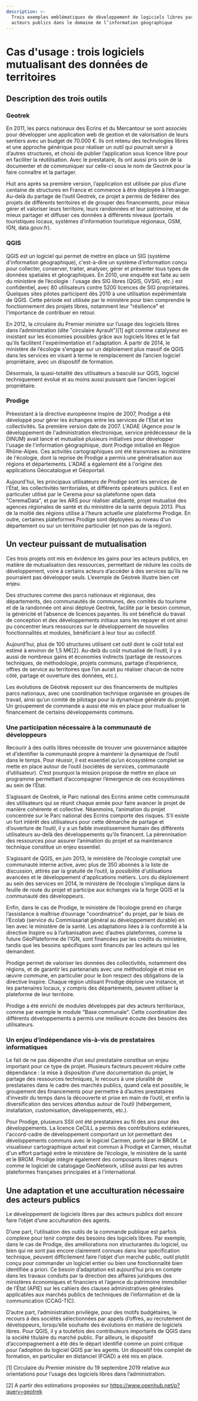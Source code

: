 ```yaml
---
description: >-
  Trois exemples emblématiques de développement de logiciels libres par des
  acteurs publics dans le domaine de l’information géographique
---
```


# Cas d'usage : trois logiciels mutualisant des données de territoires

## **Description des trois outils**

### **Geotrek**

En 2011, les parcs nationaux des Ecrins et du Mercantour se sont associés pour développer une application web de gestion et de valorisation de leurs sentiers avec un budget de 70.000 €. Ils ont retenu des technologies libres et une approche générique pour réaliser un outil qui pourrait servir à d’autres structures, et choisi de publier l’application sous licence libre pour en faciliter la réutilisation. Avec le prestataire, ils ont aussi pris soin de la documenter et de communiquer sur celle-ci sous le nom de Geotrek pour la faire connaître et la partager.

Huit ans après sa première version, l’application est utilisée par plus d’une centaine de structures en France et commence à être déployée à l’étranger. Au-delà du partage de l’outil Geotrek, ce projet a permis de fédérer des projets de différents territoires et de grouper des financements, pour mieux gérer et valoriser leurs territoire, leurs randonnées et leur patrimoine, et de mieux partager et diffuser ces données à différents niveaux \(portails touristiques locaux, systèmes d’information touristique régionaux, OSM, IGN, data.gouv.fr\).

### **QGIS**

QGIS est un logiciel qui permet de mettre en place un SIG \(système d'information géographique\), c'est-à-dire un système d'information conçu pour collecter, conserver, traiter, analyser, gérer et présenter tous types de données spatiales et géographiques. En 2010, une enquête est faite au sein du ministère de l’écologie : l'usage des SIG libres \(QGIS, GVSIG, etc.\) est confidentiel, avec 80 utilisateurs contre 5200 licences de SIG propriétaires. Quelques sites pilotes participent dès 2010 à une utilisation expérimentale de QGIS. Cette période est utilisée par le ministère pour bien comprendre le fonctionnement des projets libres, notamment leur "résilience" et l'importance de contribuer en retour.

En 2012, la circulaire du Premier ministre sur l’usage des logiciels libres dans l’administration \(dite "circulaire Ayrault"\)\[1\] agit comme catalyseur en insistant sur les économies possibles grâce aux logiciels libres et le fait qu'ils facilitent l'expérimentation et l'adaptation. À partir de 2014, le ministère de l’écologie s'engage sur un déploiement plus massif de QGIS dans les services en visant à terme le remplacement de l’ancien logiciel propriétaire, avec un dispositif de formation.

Désormais, la quasi-totalité des utilisateurs a basculé sur QGIS, logiciel techniquement évolué et au moins aussi puissant que l’ancien logiciel propriétaire.

### **Prodige**

Préexistant à la directive européenne Inspire de 2007, Prodige a été développé pour gérer les échanges entre les services de l'État et les collectivités. Sa première version date de 2007. L'ADAE \(Agence pour le développement de l'administration électronique, service prédécesseur de la DINUM\) avait lancé et mutualisé plusieurs initiatives pour développer l'usage de l'information géographique, dont Prodige initialisé en Région Rhône-Alpes. Ces activités cartographiques ont été transmises au ministère de l'écologie, dont la reprise de Prodige a permis une généralisation aux régions et départements. L'ADAE a également été à l'origine des applications Géocatalogue et Géoportail.

Aujourd'hui, les principaux utilisateurs de Prodige sont les services de l'État, les collectivités territoriales, et différents opérateurs publics. Il est en particulier utilisé par le Cerema pour sa plateforme open data "CeremaData", et par les ARS pour réaliser atlaSanté, projet mutualisé des agences régionales de santé et du ministère de la santé depuis 2013. Plus de la moitié des régions utilise à l'heure actuelle une plateforme Prodige. En outre, certaines plateformes Prodige sont déployées au niveau d'un département ou sur un territoire particulier \(et non pas de la région\).

## **Un vecteur puissant de mutualisation**

Ces trois projets ont mis en évidence les gains pour les acteurs publics, en matière de mutualisation des ressources, permettant de réduire les coûts de développement, voire à certains acteurs d’accéder à des services qu’ils ne pourraient pas développer seuls. L’exemple de Géotrek illustre bien cet enjeu.

Des structures comme des parcs nationaux et régionaux, des départements, des communautés de communes, des comités du tourisme et de la randonnée ont ainsi déployé Geotrek, facilité par le besoin commun, la généricité et l’absence de licences payantes. Ils ont bénéficié du travail de conception et des développements initiaux sans les repayer et ont ainsi pu concentrer leurs ressources sur le développement de nouvelles fonctionnalités et modules, bénéficiant à leur tour au collectif.

Aujourd’hui, plus de 100 structures utilisent cet outil dont le coût total est estimé à environ de 1,5 M€\[2\]. Au-delà du coût mutualisé de l’outil, il y a aussi de nombreux gains et économies indirects \(partage de ressources techniques, de méthodologie, projets communs, partage d’expérience, offres de service au territoires que l’on aurait pu réaliser chacun de notre côté, partage et ouverture des données, etc.\).

Les évolutions de Géotrek reposent sur des financements de multiples parcs nationaux, avec une coordination technique organisée en groupes de travail, ainsi qu’un comité de pilotage pour la dynamique générale du projet. Un groupement de commande a aussi été mis en place pour mutualiser le financement de certains développements communs.

### **Une participation nécessaire à la communauté de développeurs**

Recourir à des outils libres nécessite de trouver une gouvernance adaptée et d’identifier la communauté propre à maintenir la dynamique de l’outil dans le temps. Pour réussir, il est essentiel qu’un écosystème complet se mette en place autour de l’outil \(sociétés de services, communauté d’utilisateur\). C’est pourquoi la mission propose de mettre en place un programme permettant d’accompagner l’émergence de ces écosystèmes au sein de l’État.

S’agissant de Geotrek, le Parc national des Ecrins anime cette communauté des utilisateurs qui se réunit chaque année pour faire avancer le projet de manière cohérente et collective. Néanmoins, l’animation du projet concentrée sur le Parc national des Ecrins comporte des risques. S’il existe un fort intérêt des utilisateurs pour cette démarche de partage et d’ouverture de l’outil, il y a un faible investissement humain des différents utilisateurs au-delà des développements qu’ils financent. La pérennisation des ressources pour assurer l’animation du projet et sa maintenance technique constitue un enjeu essentiel.

S’agissant de QGIS, en juin 2013, le ministère de l’écologie comptait une communauté interne active, avec plus de 350 abonnés à la liste de discussion, attirés par la gratuité de l’outil, la possibilité d'utilisations avancées et le développement d'applications métiers. Lors du déploiement au sein des services en 2014, le ministère de l’écologie s'implique dans la feuille de route du projet et participe aux échanges via la forge QGIS et la communauté des développeurs.

Enfin, dans le cas de Prodige, le ministère de l’écologie prend en charge l’assistance à maîtrise d’ouvrage "coordinatrice" du projet, par le biais de l’Ecolab \(service du Commissariat général au développement durable\) en lien avec le ministère de la santé. Les adaptations liées à la conformité à la directive Inspire ou à l’urbanisation avec d’autres plateformes, comme la future GéoPlateforme de l'IGN, sont financées par les crédits du ministère, tandis que les besoins spécifiques sont financés par les acteurs qui les demandent.

Prodige permet de valoriser les données des collectivités, notamment des régions, et de garantir les partenariats avec une méthodologie et mise en œuvre commune, en particulier pour le bon respect des obligations de la directive Inspire. Chaque région utilisant Prodige déploie une instance, et les partenaires locaux, y compris des départements, peuvent utiliser la plateforme de leur territoire.

Prodige a été enrichi de modules développés par des acteurs territoriaux, comme par exemple le module "Base communale". Cette coordination des différents développements a permis une meilleure écoute des besoins des utilisateurs.

### **Un enjeu d’indépendance vis-à-vis de prestataires informatiques**

Le fait de ne pas dépendre d’un seul prestataire constitue un enjeu important pour ce type de projet. Plusieurs facteurs peuvent réduire cette dépendance : la mise à disposition d’une documentation du projet, le partage des ressources techniques, le recours à une pluralité de prestataires dans le cadre des marchés publics, quand cela est possible, le groupement des financements pour permettre à d’autres prestataires d’investir du temps dans la découverte et prise en main de l’outil, et enfin la diversification des services attendus autour de l’outil \(hébergement, installation, customisation, développements, etc.\).

Pour Prodige, plusieurs SSII ont été prestataires au fil des ans pour des développements. La licence CeCILL a permis des contributions extérieures, l'accord-cadre de développement comportant un lot permettant des développements communs avec le logiciel Carmen, porté par le BRGM. Le visualiseur cartographique actuel est commun à Prodige et Carmen, résultat d'un effort partagé entre le ministère de l’écologie, le ministère de la santé et le BRGM. Prodige intègre également des composants libres majeurs comme le logiciel de catalogage GeoNetwork, utilisé aussi par les autres plateformes françaises principales et à l'international.

## **Une adaptation et une acculturation nécessaire des acteurs publics**

Le développement de logiciels libres par des acteurs publics doit encore faire l’objet d’une acculturation des agents.

D’une part, l’utilisation des outils de la commande publique est parfois complexe pour tenir compte des besoins des logiciels libres. Par exemple, dans le cas de Prodige, des améliorations non structurantes du logiciel, ou bien qui ne sont pas encore clairement connues dans leur spécification technique, peuvent difficilement faire l’objet d’un marché public, outil plutôt conçu pour commander un logiciel entier ou bien une fonctionnalité bien identifiée a priori. Ce besoin d’adaptation est aujourd’hui pris en compte dans les travaux conduits par la direction des affaires juridiques des ministères économiques et financiers et l’agence du patrimoine immobilier de l’État \(APIE\) sur les cahiers des clauses administratives générales applicables aux marchés publics de techniques de l’information et de la communication \(CCAG-TIC\).

D’autre part, l’administration privilégie, pour des motifs budgétaires, le recours à des sociétés sélectionnées par appels d’offres, au recrutement de développeurs, lorsqu’elle souhaite des évolutions en matière de logiciels libres. Pour QGIS, il y a toutefois des contributeurs importants de QGIS dans la société titulaire du marché public. Par ailleurs, le dispositif d’accompagnement a été dès le départ identifié comme un point critique pour l’adoption du logiciel QGIS par les agents. Un dispositif très complet de formation, en particulier en distanciel \(FOAD\) a été mis en place.



\[1\] Circulaire du Premier ministre du 19 septembre 2019 relative aux orientations pour l’usage des logiciels libres dans l’administration.

\[2\] A partir des estimations proposées sur https://www.openhub.net/p?query=geotrek

